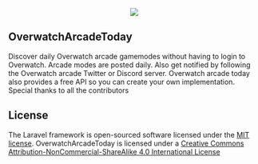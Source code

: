 <p align="center"><img src="https://i.imgur.com/KVpI0R0.jpg"></p>

## OverwatchArcadeToday

Discover daily Overwatch arcade gamemodes without having to login to Overwatch. Arcade modes are posted daily. Also get notified by following the Overwatch arcade Twitter or Discord server. Overwatch arcade today also provides a free API so you can create your own implementation. Special thanks to all the contributors

## License

The Laravel framework is open-sourced software licensed under the [MIT license](https://opensource.org/licenses/MIT).
OverwatchArcadeToday is licensed under a [Creative Commons Attribution-NonCommercial-ShareAlike 4.0 International License](https://creativecommons.org/licenses/by-nc-sa/4.0/)